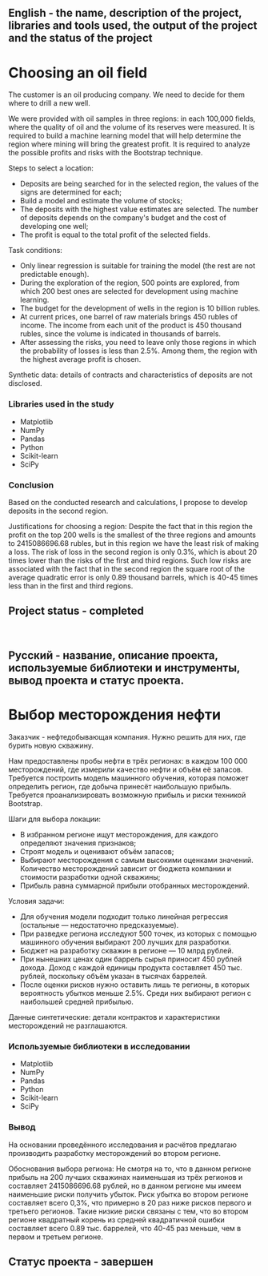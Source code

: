 
## English - the name, description of the project, libraries and tools used, the output of the project and the status of the project
# Choosing an oil field
The customer is an oil producing company. We need to decide for them where to drill a new well.

We were provided with oil samples in three regions: in each 100,000 fields, where the quality of oil and the volume of its reserves were measured. It is required to build a machine learning model that will help determine the region where mining will bring the greatest profit. It is required to analyze the possible profits and risks with the Bootstrap technique.

Steps to select a location:

* Deposits are being searched for in the selected region, the values of the signs are determined for each;
* Build a model and estimate the volume of stocks;
* The deposits with the highest value estimates are selected. The number of deposits depends on the company's budget and the cost of developing one well;
* The profit is equal to the total profit of the selected fields.

Task conditions:

* Only linear regression is suitable for training the model (the rest are not predictable enough).
* During the exploration of the region, 500 points are explored, from which 200 best ones are selected for development using machine learning.
* The budget for the development of wells in the region is 10 billion rubles.
* At current prices, one barrel of raw materials brings 450 rubles of income. The income from each unit of the product is 450 thousand rubles, since the volume is indicated in thousands of barrels.
* After assessing the risks, you need to leave only those regions in which the probability of losses is less than 2.5%. Among them, the region with the highest average profit is chosen.

Synthetic data: details of contracts and characteristics of deposits are not disclosed.


### Libraries used in the study
* Matplotlib
* NumPy
* Pandas
* Python
* Scikit-learn
* SciPy

### Conclusion
Based on the conducted research and calculations, I propose to develop deposits in the second region.

Justifications for choosing a region:
Despite the fact that in this region the profit on the top 200 wells is the smallest of the three regions and amounts to 2415086696.68 rubles, but in this region we have the least risk of making a loss.
The risk of loss in the second region is only 0.3%, which is about 20 times lower than the risks of the first and third regions.
Such low risks are associated with the fact that in the second region the square root of the average quadratic error is only 0.89 thousand barrels, which is 40-45 times less than in the first and third regions.

## Project status - completed
<br>

## Русский - название, описание проекта, используемые библиотеки и инструменты, вывод проекта и статус проекта.

#  Выбор месторождения нефти
Заказчик - нефтедобывающая компания. Нужно решить для них, где бурить новую скважину.

Нам предоставлены пробы нефти в трёх регионах: в каждом 100 000 месторождений, где измерили качество нефти и объём её запасов. Требуется построить модель машинного обучения, которая поможет определить регион, где добыча принесёт наибольшую прибыль. Требуется проанализировать возможную прибыль и риски техникой Bootstrap.

Шаги для выбора локации:

* В избранном регионе ищут месторождения, для каждого определяют значения признаков;
* Строят модель и оценивают объём запасов;
* Выбирают месторождения с самым высокими оценками значений. Количество месторождений зависит от бюджета компании и стоимости разработки одной скважины;
* Прибыль равна суммарной прибыли отобранных месторождений.

Условия задачи:

* Для обучения модели подходит только линейная регрессия (остальные — недостаточно предсказуемые).
* При разведке региона исследуют 500 точек, из которых с помощью машинного обучения выбирают 200 лучших для разработки.
* Бюджет на разработку скважин в регионе — 10 млрд рублей.
* При нынешних ценах один баррель сырья приносит 450 рублей дохода. Доход с каждой единицы продукта составляет 450 тыс. рублей, поскольку объём указан в тысячах баррелей.
* После оценки рисков нужно оставить лишь те регионы, в которых вероятность убытков меньше 2.5%. Среди них выбирают регион с наибольшей средней прибылью.

Данные синтетические: детали контрактов и характеристики месторождений не разглашаются.


### Используемые библиотеки в исследовании
* Matplotlib
* NumPy
* Pandas
* Python
* Scikit-learn
* SciPy

### Вывод
На основании проведённого исследования и расчётов предлагаю производить разработку месторождений во втором регионе.

Обоснования выбора региона:
Не смотря на то, что в данном регионе прибыль на 200 лучших скважинах наименьшая из трёх регионов и составляет 2415086696.68 рублей, но в данном регионе мы имеем наименьшие риски получить убыток.
Риск убытка во втором регионе составляет всего 0,3%, что примерно в 20 раз ниже рисков первого и третьего регионов.
Такие низкие риски связаны с тем, что во втором регионе квадратный корень из средней квадратичной ошибки составляет всего 0.89 тыс. баррелей, что 40-45 раз меньше, чем в первом и третьем регионе.

## Статус проекта - завершен
